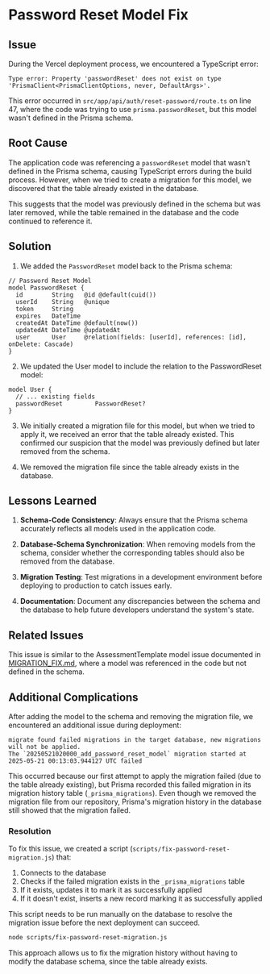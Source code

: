 # Password Reset Model Fix

## Issue

During the Vercel deployment process, we encountered a TypeScript error:

```
Type error: Property 'passwordReset' does not exist on type 'PrismaClient<PrismaClientOptions, never, DefaultArgs>'.
```

This error occurred in `src/app/api/auth/reset-password/route.ts` on line 47, where the code was trying to use `prisma.passwordReset`, but this model wasn't defined in the Prisma schema.

## Root Cause

The application code was referencing a `passwordReset` model that wasn't defined in the Prisma schema, causing TypeScript errors during the build process. However, when we tried to create a migration for this model, we discovered that the table already existed in the database.

This suggests that the model was previously defined in the schema but was later removed, while the table remained in the database and the code continued to reference it.

## Solution

1. We added the `PasswordReset` model back to the Prisma schema:

```prisma
// Password Reset Model
model PasswordReset {
  id        String   @id @default(cuid())
  userId    String   @unique
  token     String
  expires   DateTime
  createdAt DateTime @default(now())
  updatedAt DateTime @updatedAt
  user      User     @relation(fields: [userId], references: [id], onDelete: Cascade)
}
```

2. We updated the User model to include the relation to the PasswordReset model:

```prisma
model User {
  // ... existing fields
  passwordReset         PasswordReset?
}
```

3. We initially created a migration file for this model, but when we tried to apply it, we received an error that the table already existed. This confirmed our suspicion that the model was previously defined but later removed from the schema.

4. We removed the migration file since the table already exists in the database.

## Lessons Learned

1. **Schema-Code Consistency**: Always ensure that the Prisma schema accurately reflects all models used in the application code.

2. **Database-Schema Synchronization**: When removing models from the schema, consider whether the corresponding tables should also be removed from the database.

3. **Migration Testing**: Test migrations in a development environment before deploying to production to catch issues early.

4. **Documentation**: Document any discrepancies between the schema and the database to help future developers understand the system's state.

## Related Issues

This issue is similar to the AssessmentTemplate model issue documented in [MIGRATION_FIX.md](./MIGRATION_FIX.md), where a model was referenced in the code but not defined in the schema.

## Additional Complications

After adding the model to the schema and removing the migration file, we encountered an additional issue during deployment:

```
migrate found failed migrations in the target database, new migrations will not be applied.
The `20250521020000_add_password_reset_model` migration started at 2025-05-21 00:13:03.944127 UTC failed
```

This occurred because our first attempt to apply the migration failed (due to the table already existing), but Prisma recorded this failed migration in its migration history table (`_prisma_migrations`). Even though we removed the migration file from our repository, Prisma's migration history in the database still showed that the migration failed.

### Resolution

To fix this issue, we created a script (`scripts/fix-password-reset-migration.js`) that:

1. Connects to the database
2. Checks if the failed migration exists in the `_prisma_migrations` table
3. If it exists, updates it to mark it as successfully applied
4. If it doesn't exist, inserts a new record marking it as successfully applied

This script needs to be run manually on the database to resolve the migration issue before the next deployment can succeed.

```bash
node scripts/fix-password-reset-migration.js
```

This approach allows us to fix the migration history without having to modify the database schema, since the table already exists.
